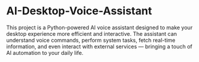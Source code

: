 # AI-Desktop-Voice-Assistant
This project is a Python-powered AI voice assistant designed to make your desktop experience more efficient and interactive. The assistant can understand voice commands, perform system tasks, fetch real-time information, and even interact with external services — bringing a touch of AI automation to your daily life.

